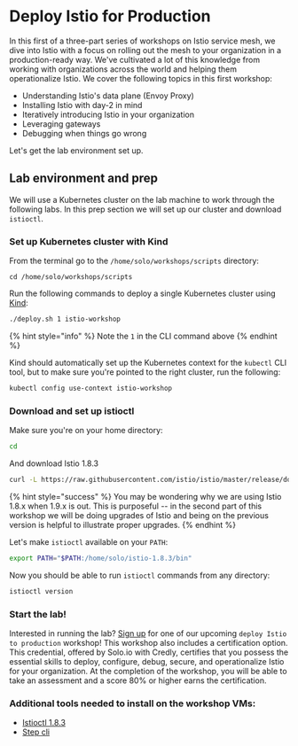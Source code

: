 # Deploy Istio for Production

In this first of a three-part series of workshops on Istio service mesh, we dive into Istio with a focus on rolling out the mesh to your organization in a production-ready way. We've cultivated a lot of this knowledge from working with organizations across the world and helping them operationalize Istio.  We cover the following topics in this first workshop:

* Understanding Istio's data plane (Envoy Proxy)
* Installing Istio with day-2 in mind
* Iteratively introducing Istio in your organization
* Leveraging gateways
* Debugging when things go wrong

Let's get the lab environment set up.

## Lab environment and prep

We will use a Kubernetes cluster on the lab machine to work through the following labs. In this prep section we will set up our cluster and download `istioctl`.

### Set up Kubernetes cluster with Kind

From the terminal go to the `/home/solo/workshops/scripts` directory:

```
cd /home/solo/workshops/scripts
```

Run the following commands to deploy a single Kubernetes cluster using [Kind](https://kind.sigs.k8s.io/):


```bash
./deploy.sh 1 istio-workshop
```

{% hint style="info" %}
Note the `1` in the CLI command above
{% endhint %}

Kind should automatically set up the Kubernetes context for the `kubectl` CLI tool, but to make sure you're pointed to the right cluster, run the following:

```bash
kubectl config use-context istio-workshop
```


### Download and set up istioctl

Make sure you're on your home directory:

```bash
cd
```

And download Istio 1.8.3

```bash
curl -L https://raw.githubusercontent.com/istio/istio/master/release/downloadIstioCandidate.sh | ISTIO_VERSION=1.8.3 sh -
```

{% hint style="success" %}
You may be wondering why we are using Istio 1.8.x when 1.9.x is out. This is purposeful -- in the second part of this workshop we will be doing upgrades of Istio and being on the previous version is helpful to illustrate proper upgrades.
{% endhint %}

Let's make `istioctl` available on your `PATH`:

```bash
export PATH="$PATH:/home/solo/istio-1.8.3/bin"
```

Now you should be able to run `istioctl` commands from any directory:

```bash
istioctl version
```

### Start the lab!

Interested in running the lab?  [Sign up](https://www.solo.io/events-webinars/) for one of our upcoming `deploy Istio to production` workshop! This workshop also includes a certification option. This credential, offered by Solo.io with Credly, certifies that you possess the essential skills to deploy, configure, debug, secure, and operationalize Istio for your organization. At the completion of the workshop, you will be able to take an assessment and a score 80% or higher earns the certification.

### Additional tools needed to install on the workshop VMs:

* [Istioctl 1.8.3](https://github.com/istio/istio/releases/tag/1.8.3)
* [Step cli](https://smallstep.com/cli/)
